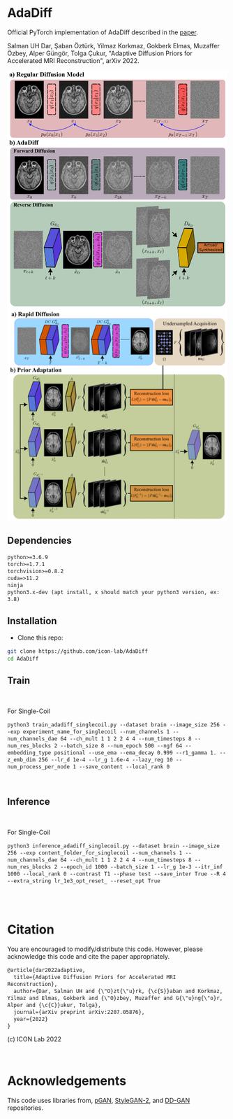 # AdaDiff

Official PyTorch implementation of AdaDiff described in the [paper](https://arxiv.org/abs/2207.05876).

Salman UH Dar, Şaban Öztürk, Yilmaz Korkmaz, Gokberk Elmas, Muzaffer Özbey, Alper Güngör, Tolga Çukur, "Adaptive Diffusion Priors for Accelerated MRI Reconstruction", arXiv 2022.

<img src="./figures/main_fig.png" width="600px">

<img src="./figures/main_fig_opt.png" width="600px">

## Dependencies

```
python>=3.6.9
torch>=1.7.1
torchvision>=0.8.2
cuda=>11.2
ninja
python3.x-dev (apt install, x should match your python3 version, ex: 3.8)
```

## Installation
- Clone this repo:
```bash
git clone https://github.com/icon-lab/AdaDiff
cd AdaDiff
```

## Train

<br />

For Single-Coil
```
python3 train_adadiff_singlecoil.py --dataset brain --image_size 256 --exp experiment_name_for_singlecoil --num_channels 1 --num_channels_dae 64 --ch_mult 1 1 2 2 4 4 --num_timesteps 8 --num_res_blocks 2 --batch_size 8 --num_epoch 500 --ngf 64 --embedding_type positional --use_ema --ema_decay 0.999 --r1_gamma 1. --z_emb_dim 256 --lr_d 1e-4 --lr_g 1.6e-4 --lazy_reg 10 --num_process_per_node 1 --save_content --local_rank 0
```
<br />

## Inference

<br />

For Single-Coil
```
python3 inference_adadiff_singlecoil.py --dataset brain --image_size 256 --exp content_folder_for_singlecoil --num_channels 1 --num_channels_dae 64 --ch_mult 1 1 2 2 4 4 --num_timesteps 8 --num_res_blocks 2 --epoch_id 1000 --batch_size 1 --lr_g 1e-3 --itr_inf 1000 --local_rank 0 --contrast T1 --phase test --save_inter True --R 4 --extra_string lr_1e3_opt_reset_ --reset_opt True
```
<br />
<br />


# Citation
You are encouraged to modify/distribute this code. However, please acknowledge this code and cite the paper appropriately.
```
@article{dar2022adaptive,
  title={Adaptive Diffusion Priors for Accelerated MRI Reconstruction},
  author={Dar, Salman UH and {\"O}zt{\"u}rk, {\c{S}}aban and Korkmaz, Yilmaz and Elmas, Gokberk and {\"O}zbey, Muzaffer and G{\"u}ng{\"o}r, Alper and {\c{C}}ukur, Tolga},
  journal={arXiv preprint arXiv:2207.05876},
  year={2022}
}

```

(c) ICON Lab 2022

<br />

# Acknowledgements

This code uses libraries from, [pGAN](https://github.com/icon-lab/pGAN-cGAN), [StyleGAN-2](https://github.com/NVlabs/stylegan2), and [DD-GAN](https://github.com/NVlabs/denoising-diffusion-gan) repositories.

